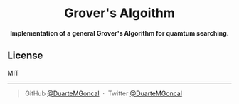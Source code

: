 <h1 align="center">
  Grover's Algoithm
</h1>

<h4 align="center">Implementation of a general Grover's Algorithm for quamtum searching.</h4>

## License

MIT

---

> GitHub [@DuarteMGoncal](https://github.com/DuarteMGoncal) &nbsp;&middot;&nbsp;
> Twitter [@DuarteMGoncal](https://twitter.com/DuarteMGoncal)

